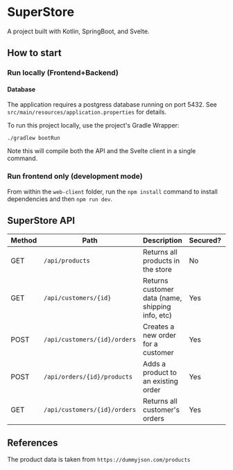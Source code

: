 # SuperStore

A project built with Kotlin, SpringBoot, and Svelte.

## How to start

### Run locally (Frontend+Backend)

#### Database
The application requires a postgress database running on port 5432. See `src/main/resources/application.properties` for 
details.

To run this project locally, use the project's Gradle Wrapper:

```
./gradlew bootRun
```

Note this will compile both the API and the Svelte client in a single command.

### Run frontend only (development mode)

From within the `web-client` folder, run the `npm install` command to install dependencies and then `npm run dev`.

## SuperStore API

| Method | Path                         | Description                                      | Secured? | Implemented? |
|--------|------------------------------|--------------------------------------------------|----------|--------------|
| GET    | `/api/products`              | Returns all products in the store                | No       | ✅            |
| GET    | `/api/customers/{id}`        | Returns customer data (name, shipping info, etc) | Yes      | ✅            |
| POST   | `/api/customers/{id}/orders` | Creates a new order for a customer               | Yes      | ❌            |
| POST   | `/api/orders/{id}/products`  | Adds a product to an existing order              | Yes      | ❌            |
| GET    | `/api/customers/{id}/orders` | Returns all customer's orders                    | Yes      | ❌            |

## References

The product data is taken from `https://dummyjson.com/products`